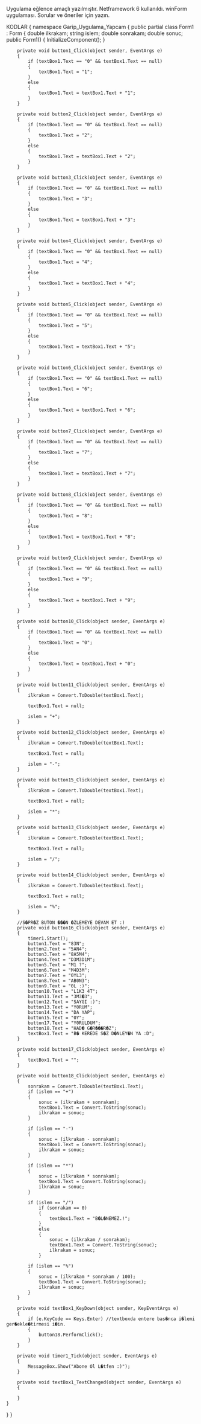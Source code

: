 Uygulama eğlence amaçlı yazılmıştır.
Netframework 6 kullanıldı.
winForm uygulaması.
Sorular ve öneriler için yazın.

KODLAR
{
namespace Garip_Uygulama_Yapcam
{
    public partial class Form1 : Form
    {
        double ilkrakam;
        string islem;
        double sonrakam;
        double sonuc;
        public Form1()
        {
            InitializeComponent();
        }

        private void button1_Click(object sender, EventArgs e)
        {
            if (textBox1.Text == "0" && textBox1.Text == null)
            {
                textBox1.Text = "1";
            }
            else
            {
                textBox1.Text = textBox1.Text + "1";
            }
        }

        private void button2_Click(object sender, EventArgs e)
        {
            if (textBox1.Text == "0" && textBox1.Text == null)
            {
                textBox1.Text = "2";
            }
            else
            {
                textBox1.Text = textBox1.Text + "2";
            }
        }

        private void button3_Click(object sender, EventArgs e)
        {
            if (textBox1.Text == "0" && textBox1.Text == null)
            {
                textBox1.Text = "3";
            }
            else
            {
                textBox1.Text = textBox1.Text + "3";
            }
        }

        private void button4_Click(object sender, EventArgs e)
        {
            if (textBox1.Text == "0" && textBox1.Text == null)
            {
                textBox1.Text = "4";
            }
            else
            {
                textBox1.Text = textBox1.Text + "4";
            }
        }

        private void button5_Click(object sender, EventArgs e)
        {
            if (textBox1.Text == "0" && textBox1.Text == null)
            {
                textBox1.Text = "5";
            }
            else
            {
                textBox1.Text = textBox1.Text + "5";
            }
        }

        private void button6_Click(object sender, EventArgs e)
        {
            if (textBox1.Text == "0" && textBox1.Text == null)
            {
                textBox1.Text = "6";
            }
            else
            {
                textBox1.Text = textBox1.Text + "6";
            }
        }

        private void button7_Click(object sender, EventArgs e)
        {
            if (textBox1.Text == "0" && textBox1.Text == null)
            {
                textBox1.Text = "7";
            }
            else
            {
                textBox1.Text = textBox1.Text + "7";
            }
        }

        private void button8_Click(object sender, EventArgs e)
        {
            if (textBox1.Text == "0" && textBox1.Text == null)
            {
                textBox1.Text = "8";
            }
            else
            {
                textBox1.Text = textBox1.Text + "8";
            }
        }

        private void button9_Click(object sender, EventArgs e)
        {
            if (textBox1.Text == "0" && textBox1.Text == null)
            {
                textBox1.Text = "9";
            }
            else
            {
                textBox1.Text = textBox1.Text + "9";
            }
        }

        private void button10_Click(object sender, EventArgs e)
        {
            if (textBox1.Text == "0" && textBox1.Text == null)
            {
                textBox1.Text = "0";
            }
            else
            {
                textBox1.Text = textBox1.Text + "0";
            }
        }

        private void button11_Click(object sender, EventArgs e)
        {
            ilkrakam = Convert.ToDouble(textBox1.Text);

            textBox1.Text = null;

            islem = "+";
        }

        private void button12_Click(object sender, EventArgs e)
        {
            ilkrakam = Convert.ToDouble(textBox1.Text);

            textBox1.Text = null;

            islem = "-";
        }

        private void button15_Click(object sender, EventArgs e)
        {
            ilkrakam = Convert.ToDouble(textBox1.Text);

            textBox1.Text = null;

            islem = "*";
        }

        private void button13_Click(object sender, EventArgs e)
        {
            ilkrakam = Convert.ToDouble(textBox1.Text);

            textBox1.Text = null;

            islem = "/";
        }

        private void button14_Click(object sender, EventArgs e)
        {
            ilkrakam = Convert.ToDouble(textBox1.Text);

            textBox1.Text = null;

            islem = "%";
        }

        //S�PR�Z BUTON ���N �ZLEMEYE DEVAM ET :)
        private void button16_Click(object sender, EventArgs e)
        {
            timer1.Start();
            button1.Text = "83N";
            button2.Text = "5AN4";
            button3.Text = "8A5M4";
            button4.Text = "D3M3D1M";
            button5.Text = "M1 ?";
            button6.Text = "M4D3M";
            button7.Text = "0YL3";
            button8.Text = "AB0N3";
            button9.Text = "0L :)";
            button10.Text = "L1K3 4T";
            button11.Text = "3M3�3";
            button12.Text = "SAYGI :)";
            button13.Text = "Y0RUM";
            button14.Text = "DA YAP";
            button15.Text = "0Y";
            button17.Text = "Y0RULDUM";
            button18.Text = "HAD� G�R���R�Z";
            textBox1.Text = "B� KEREDE S�Z D�NLEY�N YA :D";
        }

        private void button17_Click(object sender, EventArgs e)
        {
            textBox1.Text = "";
        }

        private void button18_Click(object sender, EventArgs e)
        {
            sonrakam = Convert.ToDouble(textBox1.Text);
            if (islem == "+")
            {
                sonuc = (ilkrakam + sonrakam);
                textBox1.Text = Convert.ToString(sonuc);
                ilkrakam = sonuc;
            }

            if (islem == "-")
            {
                sonuc = (ilkrakam - sonrakam);
                textBox1.Text = Convert.ToString(sonuc);
                ilkrakam = sonuc;
            }

            if (islem == "*")
            {
                sonuc = (ilkrakam * sonrakam);
                textBox1.Text = Convert.ToString(sonuc);
                ilkrakam = sonuc;
            }

            if (islem == "/")
                if (sonrakam == 0)
                {
                    textBox1.Text = "B�L�NEMEZ.!";
                }
                else
                {
                    sonuc = (ilkrakam / sonrakam);
                    textBox1.Text = Convert.ToString(sonuc);
                    ilkrakam = sonuc;
                }

            if (islem == "%")
            {
                sonuc = (ilkrakam * sonrakam / 100);
                textBox1.Text = Convert.ToString(sonuc);
                ilkrakam = sonuc;
            }
        }

        private void textBox1_KeyDown(object sender, KeyEventArgs e)
        {
            if (e.KeyCode == Keys.Enter) //textboxda entere bas�nca i�lemi ger�ekle�tirmesi i�in.
            {
                button18.PerformClick();
            }
        }

        private void timer1_Tick(object sender, EventArgs e)
        {
            MessageBox.Show("Abone Ol L�tfen :)");
        }

        private void textBox1_TextChanged(object sender, EventArgs e)
        {

        }
    }
}
}
